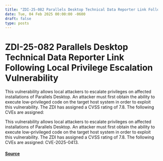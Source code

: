 ```yaml
---
title: "ZDI-25-082 Parallels Desktop Technical Data Reporter Link Following Local Privilege Escalation Vulnerability"
date: Tue, 04 Feb 2025 00:00:00 -0600
draft: false
type: posts
---
```

# ZDI-25-082 Parallels Desktop Technical Data Reporter Link Following Local Privilege Escalation Vulnerability





This vulnerability allows local attackers to escalate privileges on affected installations of Parallels Desktop. An attacker must first obtain the ability to execute low-privileged code on the target host system in order to exploit this vulnerability. The ZDI has assigned a CVSS rating of 7.8. The following CVEs are assigned:

This vulnerability allows local attackers to escalate privileges on affected installations of Parallels Desktop. An attacker must first obtain the ability to execute low-privileged code on the target host system in order to exploit this vulnerability. The ZDI has assigned a CVSS rating of 7.8. The following CVEs are assigned: CVE-2025-0413.

#### [Source](http://www.zerodayinitiative.com/advisories/ZDI-25-082/)

